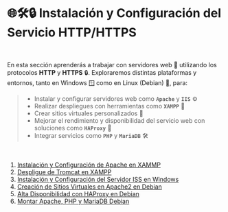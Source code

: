 # 🌐🛠️🔒 Instalación y Configuración del Servicio HTTP/HTTPS 
<br>

En esta sección aprenderás a trabajar con servidores web 📡 utilizando los protocolos **HTTP** y **HTTPS** 🔒. Exploraremos distintas plataformas y entornos, tanto en Windows 🪟 como en Linux (Debian) 🐧, para:

> - Instalar y configurar servidores web como **`Apache`** y **`IIS`** ⚙️
> - Realizar despliegues con herramientas como **`XAMPP`** 🧰
> - Crear sitios virtuales personalizados 🧭
> - Mejorar el rendimiento y disponibilidad del servicio web con soluciones como **`HAProxy`** 🚦
> - Integrar servicios como **`PHP`** y **`MariaDB`** 🛠️

<br>

1. [Instalación y Configuración de Apache en XAMMP](2-instalacion-configuracion-apache-windows.md)
2. [Despligue de Tromcat en XAMPP](3-despligue-tromcat.md)
3. [Instalación y Configuración del Servidor ISS en Windows ](4_instalacion_iss_ws.md)
4. [Creación de Sitios Virtuales en Apache2 en Debian](5_creacion_sitios_apache2.md)
5. [Alta Disponibilidad con HAProxy en Debian](6_HAProxy.md)
6. [Montar Apache, PHP y MariaDB Debian](7_montar_servicios_apache2_php_mariadb.md)
